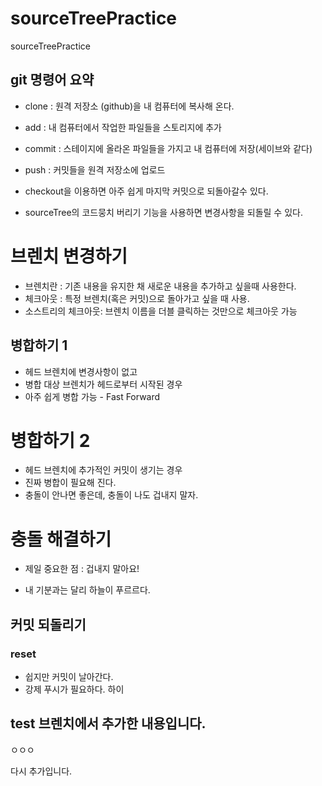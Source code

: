 # sourceTreePractice
sourceTreePractice

## git 명령어 요약
- clone : 원격 저장소 (github)을 내 컴퓨터에 복사해 온다.
- add : 내 컴퓨터에서 작업한 파일들을 스토리지에 추가
- commit : 스테이지에 올라온 파일들을 가지고 내 컴퓨터에 저장(세이브와 같다)
- push : 커밋들을 원격 저장소에 업로드

- checkout을 이용하면 아주 쉽게 마지막 커밋으로 되돌아갈수 있다.
- sourceTree의 코드뭉치 버리기 기능을 사용하면 변경사항을 되돌릴 수 있다.


# 브렌치 변경하기
- 브렌치란 : 기존 내용을 유지한 채 새로운 내용을 추가하고 싶을때 사용한다.
- 체크아웃 : 특정 브렌치(혹은 커밋)으로 돌아가고 싶을 때 사용.
- 소스트리의 체크아웃: 브렌치 이름을 더블 클릭하는 것만으로 체크아웃 가능

## 병합하기 1

- 헤드 브렌치에 변경사항이 없고
- 병합 대상 브렌치가 헤드로부터 시작된 경우 
- 아주 쉽게 병합 가능 - Fast Forward

# 병합하기 2
- 헤드 브렌치에 추가적인 커밋이 생기는 경우
- 진짜 병합이 필요해 진다.
- 충돌이 안나면 좋은데, 충돌이 나도 겁내지 말자.

# 충돌 해결하기
- 제일 중요한 점 : 겁내지 말아요!

- 내 기분과는 달리 하늘이 푸르르다.

## 커밋 되돌리기

### reset
- 쉽지만 커밋이 날아간다.
- 강제 푸시가 필요하다.
하이

## test 브렌치에서 추가한 내용입니다.
ㅇㅇㅇ

다시 추가입니다.
